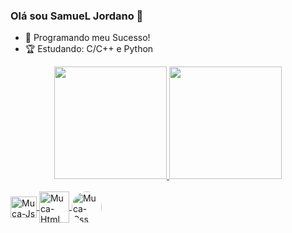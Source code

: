 ### Olá sou SamueL Jordano 👋
- 📝 Programando meu Sucesso!
- 🏆 Estudando: C/C++ e Python

<div align="center">
  <a href="https://github.com/Samuel-Jordano">
  <img height="180em" src="https://github-readme-stats.vercel.app/api?username=Samuel-Jordano&show_icons=true&theme=synthwave"/>
  <img height="180em" src="https://github-readme-stats.vercel.app/api/top-langs/?username=Samuel-Jordano&show_icons=true&theme=synthwave"/>
</div>

<div style="display: inline_block"><br>
  <img align="center" alt="Muca-Js" height="34" width="42" src="https://cdn.jsdelivr.net/gh/devicons/devicon/icons/javascript/javascript-original.svg">
  <img align="center" alt="Muca-Html" height="50" width="48" src="https://cdn.jsdelivr.net/gh/devicons/devicon/icons/html5/html5-original-wordmark.svg">
  <img align="center" alt="Muca-Css" height="50" width="48" src="https://cdn.jsdelivr.net/gh/devicons/devicon/icons/css3/css3-original-wordmark.svg"
  <img align="right" alt="Muca-pic" height="150" style="border-radius:50px;"
  src="https://tenor.com/pt-BR/view/spiderman-symbiote-spiderman-marvel-symbiote-gif-14271090">
</div>
